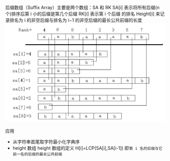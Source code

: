 后缀数组（Suffix Array）主要是两个数组：SA 和 RK
SA[i] 表示将所有后缀(n 个)排序后第 i 小的后缀是第几个后缀
RK[i] 表示第 i 个后缀 的排名
Height[i] 来记录排名为 i 的非空后缀与排名为 i−1 的非空后缀的最长公共前缀的长度
![](image/note/1651156168474.png)

应用

- 从字符串首尾取字符最小化字典序
- height 数组
  height 数组的定义
  H[i]=LCP(SA[i],SA[i-1])
  即`第 i 名的后缀与它前一名的后缀的最长公共前缀`
